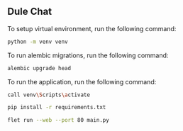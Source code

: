 ## Dule Chat

To setup virtual environment, run the following command:

```bash
python -m venv venv
```

To run alembic migrations, run the following command:

```bash
alembic upgrade head
```

To run the application, run the following command:

```bash
call venv\Scripts\activate

pip install -r requirements.txt

flet run --web --port 80 main.py
```